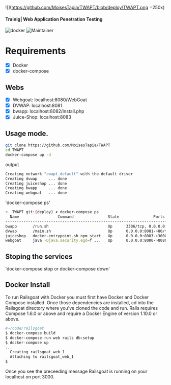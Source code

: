 ![](https://github.com/MoisesTapia/TWAPT/blob/deploy/TWAPT.png =250x)
#### Trainig| Web Application Penetration Testing

![docker](https://img.shields.io/badge/Docker-v19.03.12-blue?style=plastic&logo=docker)
![Maintainer](https://img.shields.io/badge/Maintainer-Equinockx-success?style=plastic&logo=terraform)


# Requirements

- [X] Docker
- [X] docker-compose

## Webs
 - [X] Webgoat: localhost:8080/WebGoat
 - [X] DVWAP: localhost:8081
 - [X] bwapp: localhost:8082/install.php
 - [X] Juice-Shop: localhost:8083

## Usage mode.

```bash
git clone https://github.com/MoisesTapia/TWAPT
cd TWAPT
docker-compose up -d

```
output

```bash
Creating network "cwapt_default" with the default driver
Creating dvwap     ... done
Creating juiceshop ... done
Creating bwapp     ... done
Creating webgoat   ... done
```
'docker-compose ps'

```bash
➜  TWAPT git:(deploy) ✗ docker-compose ps
  Name                 Command               State               Ports             
-----------------------------------------------------------------------------------
bwapp       /run.sh                          Up      3306/tcp, 0.0.0.0:8082->80/tcp
dvwap       /main.sh                         Up      0.0.0.0:8081->80/tcp          
juiceshop   docker-entrypoint.sh npm start   Up      0.0.0.0:8083->3000/tcp        
webgoat     java -Djava.security.egd=f ...   Up      0.0.0.0:8080->8080/tcp        
```

## Stoping the services

'docker-compose stop or docker-compose down'


## Docker Install

To run Railsgoat with Docker you must first have Docker and Docker Compose installed. Once those dependencies are installed, cd into the Railsgoat directory where you've cloned the code and run. Rails requires Compose 1.6.0 or above and require a Docker Engine of version 1.10.0 or above.

```bash
#~/code/railsgoat
$ docker-compose build
$ docker-compose run web rails db:setup
$ docker-compose up
...
  Creating railsgoat_web_1
  Attaching to railsgoat_web_1
$
```
Once you see the preceeding message Railsgoat is running on your localhost on port 3000.




